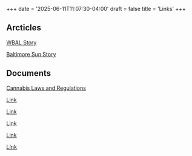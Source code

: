 +++
date = '2025-06-11T11:07:30-04:00'
draft = false
title = 'Links'
+++
## Arcticles
[WBAL Story](https://www.wbaltv.com/article/cannabis-incubator-plan-catonsville-resident-concerns/62980468)

[Baltimore Sun Story](https://www.baltimoresun.com/2025/05/28/catonsville-armory-planned-to-become-state-run-cannabis-incubator)

## Documents
[Cannabis Laws and Regulations](https://cannabis.maryland.gov/Documents/2024_Laws_and_Regulations/Zoning%20Update%20%281%29.pdf)

[Link](https://dbm.maryland.gov/budget/FY2026Testimony/D23.pdf)

[Link](https://dls.maryland.gov/pubs/prod/NoPblTabPDF/PAYGOSubcommitteeDecisions.pdf)

[Link](https://mgaleg.maryland.gov/pubs/budgetfiscal/2026fy-budget-docs-operating-T00A99-Maryland-Economic-Development-Corporation.pdf?mvtoken=101458583251200&webview=trb-wv-ios-v10.0.37)

[Link](https://dbm.maryland.gov/budget/FY2026Testimony/D23.pdf?webview=trb-wv-ios-v10.0.37&mvtoken=101458583251200)

[LInk](https://library.municode.com/md/baltimore_county/codes/zoning_regulations?nodeId=ZONING_CODE_ART4DCAFA_S4D-103LOCAGRFACAPRFACADI)
